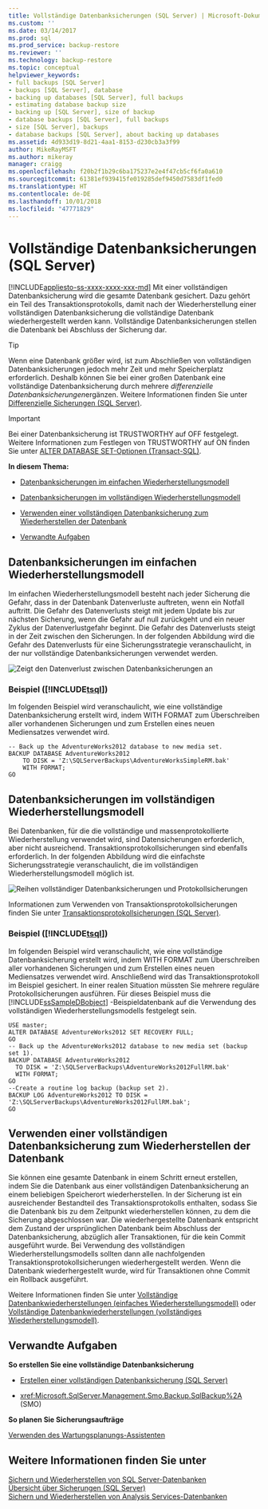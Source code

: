 ```yaml
---
title: Vollständige Datenbanksicherungen (SQL Server) | Microsoft-Dokumentation
ms.custom: ''
ms.date: 03/14/2017
ms.prod: sql
ms.prod_service: backup-restore
ms.reviewer: ''
ms.technology: backup-restore
ms.topic: conceptual
helpviewer_keywords:
- full backups [SQL Server]
- backups [SQL Server], database
- backing up databases [SQL Server], full backups
- estimating database backup size
- backing up [SQL Server], size of backup
- database backups [SQL Server], full backups
- size [SQL Server], backups
- database backups [SQL Server], about backing up databases
ms.assetid: 4d933d19-8d21-4aa1-8153-d230cb3a3f99
author: MikeRayMSFT
ms.author: mikeray
manager: craigg
ms.openlocfilehash: f20b2f1b29c6ba175237e2e4f47cb5cf6fa0a610
ms.sourcegitcommit: 61381ef939415fe019285def9450d7583df1fed0
ms.translationtype: HT
ms.contentlocale: de-DE
ms.lasthandoff: 10/01/2018
ms.locfileid: "47771829"
---
```

# <a name="full-database-backups-sql-server"></a>Vollständige Datenbanksicherungen (SQL Server)
[!INCLUDE[appliesto-ss-xxxx-xxxx-xxx-md](../../includes/appliesto-ss-xxxx-xxxx-xxx-md.md)]
  Mit einer vollständigen Datenbanksicherung wird die gesamte Datenbank gesichert. Dazu gehört ein Teil des Transaktionsprotokolls, damit nach der Wiederherstellung einer vollständigen Datenbanksicherung die vollständige Datenbank wiederhergestellt werden kann. Vollständige Datenbanksicherungen stellen die Datenbank bei Abschluss der Sicherung dar.  
  
> [!TIP]  
>  Wenn eine Datenbank größer wird, ist zum Abschließen von vollständigen Datenbanksicherungen jedoch mehr Zeit und mehr Speicherplatz erforderlich. Deshalb können Sie bei einer großen Datenbank eine vollständige Datenbanksicherung durch mehrere *differenzielle Datenbanksicherungen*ergänzen. Weitere Informationen finden Sie unter [Differenzielle Sicherungen &#40;SQL Server&#41;](../../relational-databases/backup-restore/differential-backups-sql-server.md).  
  
> [!IMPORTANT]  
>  Bei einer Datenbanksicherung ist TRUSTWORTHY auf OFF festgelegt. Weitere Informationen zum Festlegen von TRUSTWORTHY auf ON finden Sie unter [ALTER DATABASE SET-Optionen &#40;Transact-SQL&#41;](../../t-sql/statements/alter-database-transact-sql-set-options.md).  
  
 **In diesem Thema:**  
  
-   [Datenbanksicherungen im einfachen Wiederherstellungsmodell](#DbBuRMs)  
  
-   [Datenbanksicherungen im vollständigen Wiederherstellungsmodell](#DbBuRMf)  
  
-   [Verwenden einer vollständigen Datenbanksicherung zum Wiederherstellen der Datenbank](#RestoreDbBu)  
  
-   [Verwandte Aufgaben](#RelatedTasks)  
  
##  <a name="DbBuRMs"></a> Datenbanksicherungen im einfachen Wiederherstellungsmodell  
 Im einfachen Wiederherstellungsmodell besteht nach jeder Sicherung die Gefahr, dass in der Datenbank Datenverluste auftreten, wenn ein Notfall auftritt. Die Gefahr des Datenverlusts steigt mit jedem Update bis zur nächsten Sicherung, wenn die Gefahr auf null zurückgeht und ein neuer Zyklus der Datenverlustgefahr beginnt. Die Gefahr des Datenverlusts steigt in der Zeit zwischen den Sicherungen. In der folgenden Abbildung wird die Gefahr des Datenverlusts für eine Sicherungsstrategie veranschaulicht, in der nur vollständige Datenbanksicherungen verwendet werden.  
  
 ![Zeigt den Datenverlust zwischen Datenbanksicherungen an](../../relational-databases/backup-restore/media/bnr-rmsimple-1-fulldb-backups.gif "Shows work-loss exposure between database backups")  
  
### <a name="example-includetsqlincludestsql-mdmd"></a>Beispiel ([!INCLUDE[tsql](../../includes/tsql-md.md)])  
 Im folgenden Beispiel wird veranschaulicht, wie eine vollständige Datenbanksicherung erstellt wird, indem WITH FORMAT zum Überschreiben aller vorhandenen Sicherungen und zum Erstellen eines neuen Mediensatzes verwendet wird.  
  
```  
-- Back up the AdventureWorks2012 database to new media set.  
BACKUP DATABASE AdventureWorks2012  
    TO DISK = 'Z:\SQLServerBackups\AdventureWorksSimpleRM.bak'   
    WITH FORMAT;  
GO  
```  
  
##  <a name="DbBuRMf"></a> Datenbanksicherungen im vollständigen Wiederherstellungsmodell  
 Bei Datenbanken, für die die vollständige und massenprotokollierte Wiederherstellung verwendet wird, sind Datensicherungen erforderlich, aber nicht ausreichend. Transaktionsprotokollsicherungen sind ebenfalls erforderlich. In der folgenden Abbildung wird die einfachste Sicherungsstrategie veranschaulicht, die im vollständigen Wiederherstellungsmodell möglich ist.  
  
 ![Reihen vollständiger Datenbanksicherungen und Protokollsicherungen](../../relational-databases/backup-restore/media/bnr-rmfull-1-fulldb-log-backups.gif "Series of full database backups and log backups")  
  
 Informationen zum Verwenden von Transaktionsprotokollsicherungen finden Sie unter [Transaktionsprotokollsicherungen &#40;SQL Server&#41;](../../relational-databases/backup-restore/transaction-log-backups-sql-server.md).  
  
### <a name="example-includetsqlincludestsql-mdmd"></a>Beispiel ([!INCLUDE[tsql](../../includes/tsql-md.md)])  
 Im folgenden Beispiel wird veranschaulicht, wie eine vollständige Datenbanksicherung erstellt wird, indem WITH FORMAT zum Überschreiben aller vorhandenen Sicherungen und zum Erstellen eines neuen Mediensatzes verwendet wird. Anschließend wird das Transaktionsprotokoll im Beispiel gesichert. In einer realen Situation müssten Sie mehrere reguläre Protokollsicherungen ausführen. Für dieses Beispiel muss die [!INCLUDE[ssSampleDBobject](../../includes/sssampledbobject-md.md)] -Beispieldatenbank auf die Verwendung des vollständigen Wiederherstellungsmodells festgelegt sein.  
  
```  
USE master;  
ALTER DATABASE AdventureWorks2012 SET RECOVERY FULL;  
GO  
-- Back up the AdventureWorks2012 database to new media set (backup set 1).  
BACKUP DATABASE AdventureWorks2012  
  TO DISK = 'Z:\SQLServerBackups\AdventureWorks2012FullRM.bak'   
  WITH FORMAT;  
GO  
--Create a routine log backup (backup set 2).  
BACKUP LOG AdventureWorks2012 TO DISK = 'Z:\SQLServerBackups\AdventureWorks2012FullRM.bak';  
GO  
```  
  
##  <a name="RestoreDbBu"></a> Verwenden einer vollständigen Datenbanksicherung zum Wiederherstellen der Datenbank  
 Sie können eine gesamte Datenbank in einem Schritt erneut erstellen, indem Sie die Datenbank aus einer vollständigen Datenbanksicherung an einem beliebigen Speicherort wiederherstellen. In der Sicherung ist ein ausreichender Bestandteil des Transaktionsprotokolls enthalten, sodass Sie die Datenbank bis zu dem Zeitpunkt wiederherstellen können, zu dem die Sicherung abgeschlossen war. Die wiederhergestellte Datenbank entspricht dem Zustand der ursprünglichen Datenbank beim Abschluss der Datenbanksicherung, abzüglich aller Transaktionen, für die kein Commit ausgeführt wurde. Bei Verwendung des vollständigen Wiederherstellungsmodells sollten dann alle nachfolgenden Transaktionsprotokollsicherungen wiederhergestellt werden. Wenn die Datenbank wiederhergestellt wurde, wird für Transaktionen ohne Commit ein Rollback ausgeführt.  
  
 Weitere Informationen finden Sie unter [Vollständige Datenbankwiederherstellungen &#40;einfaches Wiederherstellungsmodell&#41;](../../relational-databases/backup-restore/complete-database-restores-simple-recovery-model.md) oder [Vollständige Datenbankwiederherstellungen &#40;vollständiges Wiederherstellungsmodell&#41;](../../relational-databases/backup-restore/complete-database-restores-full-recovery-model.md).  
  
##  <a name="RelatedTasks"></a> Verwandte Aufgaben  
 **So erstellen Sie eine vollständige Datenbanksicherung**  
  
-   [Erstellen einer vollständigen Datenbanksicherung &#40;SQL Server&#41;](../../relational-databases/backup-restore/create-a-full-database-backup-sql-server.md)  
  
-   <xref:Microsoft.SqlServer.Management.Smo.Backup.SqlBackup%2A> (SMO)  
  
 **So planen Sie Sicherungsaufträge**  
  
 [Verwenden des Wartungsplanungs-Assistenten](../../relational-databases/maintenance-plans/use-the-maintenance-plan-wizard.md)  
  
## <a name="see-also"></a>Weitere Informationen finden Sie unter  
 [Sichern und Wiederherstellen von SQL Server-Datenbanken](../../relational-databases/backup-restore/back-up-and-restore-of-sql-server-databases.md)   
 [Übersicht über Sicherungen &#40;SQL Server&#41;](../../relational-databases/backup-restore/backup-overview-sql-server.md)   
 [Sichern und Wiederherstellen von Analysis Services-Datenbanken](../../analysis-services/multidimensional-models/backup-and-restore-of-analysis-services-databases.md)  
  
  
